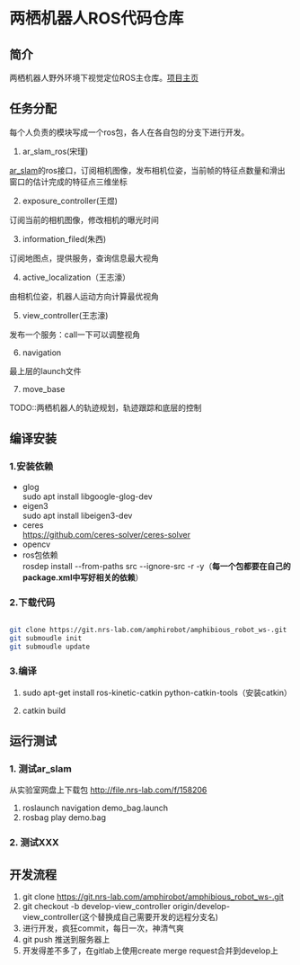 # 两栖机器人ROS代码仓库
## 简介
两栖机器人野外环境下视觉定位ROS主仓库。[项目主页](https://git.nrs-lab.com/amphirobot/projectmanagement)
## 任务分配
每个人负责的模块写成一个ros包，各人在各自包的分支下进行开发。
1. ar_slam_ros(宋瑾)
  
  [ar_slam](https://git.nrs-lab.com/amphirobot/svae-slam)的ros接口，订阅相机图像，发布相机位姿，当前帧的特征点数量和滑出窗口的估计完成的特征点三维坐标

2. exposure_controller(王煜)

  订阅当前的相机图像，修改相机的曝光时间

3. information_filed(朱西)

  订阅地图点，提供服务，查询信息最大视角

4. active_localization（王志濠）

  由相机位姿，机器人运动方向计算最优视角

5. view_controller(王志濠)

发布一个服务：call一下可以调整视角

6. navigation
  
  最上层的launch文件

7. move_base
  
  TODO::两栖机器人的轨迹规划，轨迹跟踪和底层的控制

## 编译安装
### 1.安装依赖
- glog      
sudo apt install libgoogle-glog-dev
- eigen3    
sudo apt install libeigen3-dev
- ceres     
https://github.com/ceres-solver/ceres-solver
- opencv
- ros包依赖  
rosdep install --from-paths src --ignore-src -r -y（**每一个包都要在自己的package.xml中写好相关的依赖**）
### 2.下载代码
```bash

git clone https://git.nrs-lab.com/amphirobot/amphibious_robot_ws-.git
git submoudle init
git submoudle update 
```
### 3.编译
1. sudo apt-get install ros-kinetic-catkin python-catkin-tools（安装catkin）

2. catkin build

## 运行测试

### 1. 测试ar_slam

从实验室网盘上下载包
http://file.nrs-lab.com/f/158206

1. roslaunch navigation demo_bag.launch
2. rosbag play demo.bag

### 2. 测试XXX

## 开发流程
1. git clone https://git.nrs-lab.com/amphirobot/amphibious_robot_ws-.git
2. git checkout -b develop-view_controller origin/develop-view_controller(这个替换成自己需要开发的远程分支名)
3. 进行开发，疯狂commit，每日一次，神清气爽
4. git push 推送到服务器上
5. 开发得差不多了，在gitlab上使用create merge request合并到develop上
 